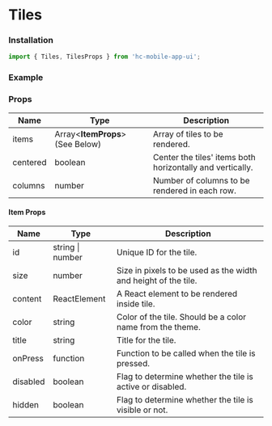 # Tiles

### Installation

```jsx
import { Tiles, TilesProps } from 'hc-mobile-app-ui';
```

### Example



### Props

| Name     | Type                             | Description                                               |
| -------- | -------------------------------- | --------------------------------------------------------- |
| items    | Array<**ItemProps**> (See Below) | Array of tiles to be rendered.                            |
| centered | boolean                          | Center the tiles' items both horizontally and vertically. |
| columns  | number                           | Number of columns to be rendered in each row.             |

#### Item Props

| Name     | Type             | Description                                                    |
| -------- | ---------------- | -------------------------------------------------------------- |
| id       | string \| number | Unique ID for the tile.                                        |
| size     | number           | Size in pixels to be used as the width and height of the tile. |
| content  | ReactElement     | A React element to be rendered inside tile.                    |
| color    | string           | Color of the tile. Should be a color name from the theme.      |
| title    | string           | Title for the tile.                                            |
| onPress  | function         | Function to be called when the tile is pressed.                |
| disabled | boolean          | Flag to determine whether the tile is active or disabled.      |
| hidden   | boolean          | Flag to determine whether the tile is visible or not.          |
